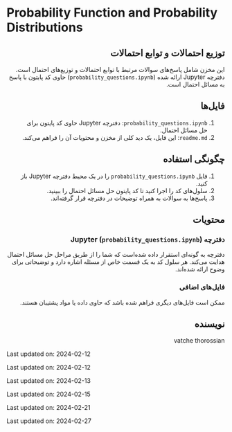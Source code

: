 # Probability Function and Probability Distributions

<div dir="rtl">

## توزیع احتمالات و توابع احتمالات

این مخزن شامل پاسخ‌های سوالات مرتبط با توابع احتمالات و توزیع‌های احتمال است. دفترچه Jupyter ارائه شده (`probability_questions.ipynb`) حاوی کد پایتون با پاسخ به مسائل احتمال است.

## فایل‌ها

1. `probability_questions.ipynb`: دفترچه Jupyter حاوی کد پایتون برای حل مسائل احتمال.
2. `readme.md`: این فایل، یک دید کلی از مخزن و محتویات آن را فراهم می‌کند.

## چگونگی استفاده

1. فایل `probability_questions.ipynb` را در یک محیط دفترچه Jupyter باز کنید.
2. سلول‌های کد را اجرا کنید تا کد پایتون حل مسائل احتمال را ببینید.
3. پاسخ‌ها به سوالات به همراه توضیحات در دفترچه قرار گرفته‌اند.

## محتویات

### دفترچه Jupyter (`probability_questions.ipynb`)

دفترچه به گونه‌ای استقرار داده شده‌است که شما را از طریق مراحل حل مسائل احتمال هدایت می‌کند. هر سلول کد به یک قسمت خاص از مسئله اشاره دارد و توضیحاتی برای وضوح ارائه شده‌اند.

### فایل‌های اضافی

ممکن است فایل‌های دیگری فراهم شده باشد که حاوی داده یا مواد پشتیبان هستند.

## نویسنده

vatche thorossian


</div>


Last updated on: 2024-02-12

Last updated on: 2024-02-12

Last updated on: 2024-02-13

Last updated on: 2024-02-15

Last updated on: 2024-02-21

Last updated on: 2024-02-27
